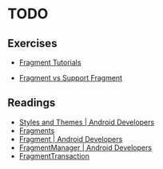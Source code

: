 TODO
======

## Exercises 

* [Fragment Tutorials](https://developer.android.com/training/basics/fragments/index.html)

* [Fragment vs Support Fragment](https://stackoverflow.com/questions/15109017/difference-between-android-app-fragment-and-android-support-v4-app-fragment)

## Readings
* [Styles and Themes | Android Developers](https://developer.android.com/guide/topics/ui/themes.html)
* [Fragments](https://developer.android.com/guide/components/fragments.html)
* [Fragment | Android Developers](https://developer.android.com/reference/android/app/Fragment.html)
* [FragmentManager | Android Developers](https://developer.android.com/reference/android/app/FragmentManager.html)
* [FragmentTransaction](https://developer.android.com/reference/android/app/FragmentTransaction.html)
